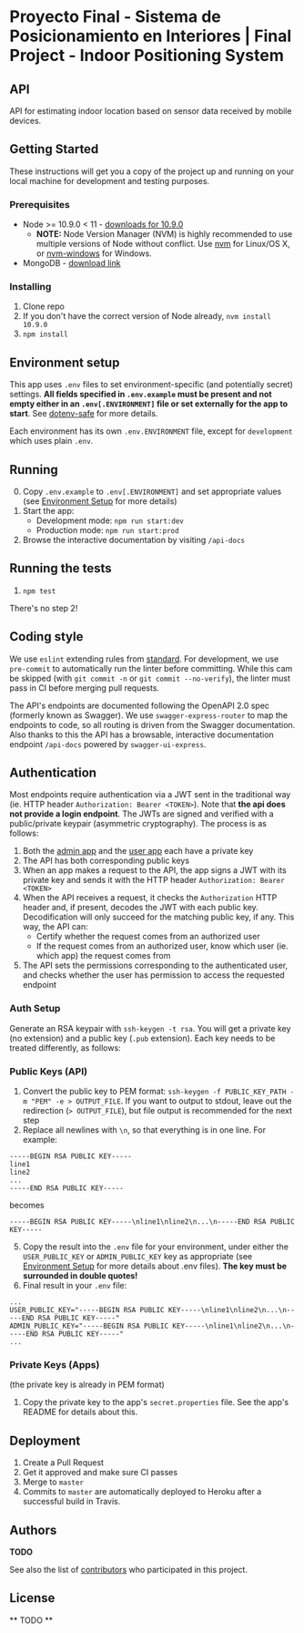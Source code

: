 # Proyecto Final - Sistema de Posicionamiento en Interiores | Final Project - Indoor Positioning System

## API

API for estimating indoor location based on sensor data received by
mobile devices.

## Getting Started

These instructions will get you a copy of the project up and running on
your local machine for development and testing purposes.

### Prerequisites

- Node >= 10.9.0 < 11 - [downloads for 10.9.0](https://nodejs.org/dist/v10.9.0/)
  - **NOTE:** Node Version Manager (NVM) is highly recommended to use
  multiple versions of Node without conflict.  Use [nvm](https://github.com/creationix/nvm)
  for Linux/OS X, or [nvm-windows](https://github.com/coreybutler/nvm-windows)
  for Windows.
- MongoDB - [download link](https://www.mongodb.com/download-center/community)


### Installing

1. Clone repo
1. If you don't have the correct version of Node already, `nvm install 10.9.0`
1. `npm install`

## Environment setup

This app uses `.env` files to set environment-specific (and potentially
secret) settings. **All fields specified in `.env.example` must be present
and not empty either in an `.env[.ENVIRONMENT]` file or set externally
for the app to start**. See [dotenv-safe](https://www.npmjs.com/package/dotenv-safe#example) for
more details.

Each environment has its own `.env.ENVIRONMENT` file, except for
`development` which uses plain `.env`.

## Running

0. Copy `.env.example` to `.env[.ENVIRONMENT]` and set appropriate values
(see [Environment Setup](#environment-setup) for more details) 
1. Start the app:
    - Development mode: `npm run start:dev`
    - Production mode: `npm run start:prod`
1. Browse the interactive documentation by visiting `/api-docs`

## Running the tests

1. `npm test`

There's no step 2!

## Coding style

We use `eslint` extending rules from [standard](https://standardjs.com/rules.html#javascript-standard-style).
For development, we use `pre-commit` to automatically run the linter before
committing. While this cam be skipped (with `git commit -n` or `git commit --no-verify`),
the linter must pass in CI before merging pull requests.

The API's endpoints are documented following the OpenAPI 2.0 spec (formerly
known as Swagger).  We use `swagger-express-router` to map the endpoints
to code, so all routing is driven from the Swagger documentation.  Also
thanks to this the API has a browsable, interactive documentation endpoint
`/api-docs` powered by `swagger-ui-express`.

## Authentication

Most endpoints require authentication via a JWT sent in the traditional way
(ie. HTTP header `Authorization: Bearer <TOKEN>`). Note that **the api does
not provide a login endpoint**. The JWTs are signed and verified with a
public/private keypair (asymmetric cryptography). The process is as follows:
1. Both the [admin app](https://github.com/PF-ITBA-SPI/SPI-calibracion)
and the [user app](https://github.com/PF-ITBA-SPI/SPI-android-app) each
have a private key
1. The API has both corresponding public keys
1. When an app makes a request to the API, the app signs a JWT with its
private key and sends it with the HTTP header `Authorization: Bearer <TOKEN>`
1. When the API receives a request, it checks the `Authorization` HTTP header
and, if present, decodes the JWT with each public key. Decodification will
only succeed for the matching public key, if any. This way, the API can:
    - Certify whether the request comes from an authorized user
    - If the request comes from an authorized user, know which user
    (ie. which app) the request comes from
1. The API sets the permissions corresponding to the authenticated user,
and checks whether the user  has permission to access the requested endpoint

### Auth Setup
Generate an RSA keypair with `ssh-keygen -t rsa`. You will get a private
key (no extension) and a public key (`.pub` extension). Each key needs
to be treated differently, as follows:

### Public Keys (API)

1. Convert the public key to PEM format:
`ssh-keygen -f PUBLIC_KEY_PATH -m "PEM" -e > OUTPUT_FILE`. If you want
to output to stdout, leave out the redirection (`> OUTPUT_FILE`), but
file output is recommended for the next step
1. Replace all newlines with `\n`, so that everything is in one line. For example:
```text
-----BEGIN RSA PUBLIC KEY-----
line1
line2
...
-----END RSA PUBLIC KEY-----
```
becomes
```text
-----BEGIN RSA PUBLIC KEY-----\nline1\nline2\n...\n-----END RSA PUBLIC KEY-----
```
5. Copy the result into the `.env` file for your environment, under either
the `USER_PUBLIC_KEY` or `ADMIN_PUBLIC_KEY` key as appropriate (see
[Environment Setup](#environment-setup) for more details about .env files).
**The key must be surrounded in double quotes!**
6. Final result in your `.env` file:
```text
...
USER_PUBLIC_KEY="-----BEGIN RSA PUBLIC KEY-----\nline1\nline2\n...\n-----END RSA PUBLIC KEY-----"
ADMIN_PUBLIC_KEY="-----BEGIN RSA PUBLIC KEY-----\nline1\nline2\n...\n-----END RSA PUBLIC KEY-----"
...
```

### Private Keys (Apps)
(the private key is already in PEM format)
1. Copy the private key to the app's `secret.properties` file. See the app's
README for details about this.

## Deployment

1. Create a Pull Request
1. Get it approved and make sure CI passes
1. Merge to `master`
1. Commits to `master` are automatically deployed to Heroku after a
successful build in Travis.

## Authors

**TODO**

See also the list of [contributors](https://github.com/PF-ITBA-SPI/SPI-api/graphs/contributors)
who participated in this project.

## License

** TODO **
